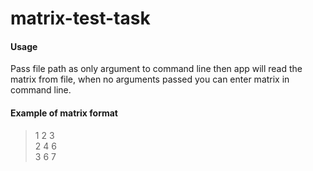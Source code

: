 # matrix-test-task

#### Usage
Pass file path as only argument to command line then app will read the matrix from file, when no arguments passed you can enter matrix in command line.

#### Example of matrix format
> 1 2 3  
> 2 4 6  
> 3 6 7  
